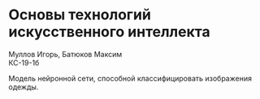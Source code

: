# Основы технологий искусственного интеллекта
Муллов Игорь, Батюков Максим  
КС-19-1б

Модель нейронной сети, способной классифицировать изображения одежды.
